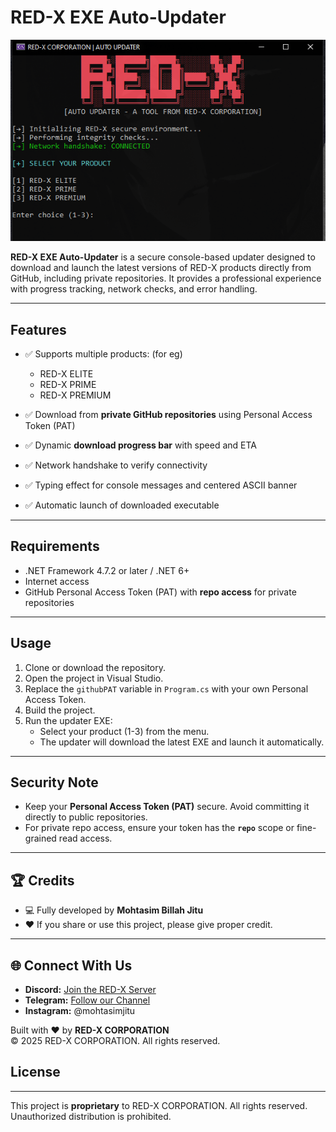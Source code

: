 # RED-X EXE Auto-Updater

![RED-X Logo](image.png)

**RED-X EXE Auto-Updater** is a secure console-based updater designed to download and launch the latest versions of RED-X products directly from GitHub, including private repositories. It provides a professional experience with progress tracking, network checks, and error handling.

---

## Features

- ✅ Supports multiple products:  (for eg)
  - RED-X ELITE  
  - RED-X PRIME  
  - RED-X PREMIUM

- ✅ Download from **private GitHub repositories** using Personal Access Token (PAT)  

- ✅ Dynamic **download progress bar** with speed and ETA  

- ✅ Network handshake to verify connectivity  

- ✅ Typing effect for console messages and centered ASCII banner  

- ✅ Automatic launch of downloaded executable  

---

## Requirements

- .NET Framework 4.7.2 or later / .NET 6+  
- Internet access  
- GitHub Personal Access Token (PAT) with **repo access** for private repositories  

---

## Usage

1. Clone or download the repository.
2. Open the project in Visual Studio.
3. Replace the `githubPAT` variable in `Program.cs` with your own Personal Access Token.
4. Build the project.
5. Run the updater EXE:
   - Select your product (1-3) from the menu.
   - The updater will download the latest EXE and launch it automatically.

---

## Security Note

- Keep your **Personal Access Token (PAT)** secure. Avoid committing it directly to public repositories.  
- For private repo access, ensure your token has the **`repo`** scope or fine-grained read access.

---

## 🏆 Credits

- 💻 Fully developed by **Mohtasim Billah Jitu**
- ❤️ If you share or use this project, please give proper credit.

---

## 🌐 Connect With Us

- **Discord:** [Join the RED-X Server](https://discord.gg/f7KPc9JyeY)  
- **Telegram:** [Follow our Channel](https://t.me/+OglBPVcrngY1OGQ9)  
- **Instagram:** @mohtasimjitu  

Built with ❤️ by **RED-X CORPORATION**  
© 2025 RED-X CORPORATION. All rights reserved.
## License

---

This project is **proprietary** to RED-X CORPORATION. All rights reserved. Unauthorized distribution is prohibited.
